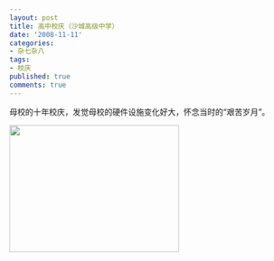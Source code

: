 ```yaml
---
layout: post
title: 高中校庆（沙城高级中学）
date: '2008-11-11'
categories:
- 杂七杂八
tags:
- 校庆
published: true
comments: true
---
```

<p>母校的十年校庆，发觉母校的硬件设施变化好大，怀念当时的“艰苦岁月”。</p>

<p><a href="{{urls.media}}/2008/11/http_imgload.jpg"><img class="alignnone size-medium wp-image-263" title="http_imgload" src="{{urls.media}}/2008/11/http_imgload-300x225.jpg" alt="" width="300" height="225" /></a></p>
